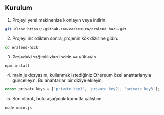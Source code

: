## Kurulum

1. Projeyi yerel makinenize klonlayın veya indirin.

```bash
git clone https://github.com/codeesura/eralend-hack.git
```

2. Projeyi indirdikten sonra, projenin kök dizinine gidin.

```bash
cd eralend-hack
```

3. Projedeki bağımlılıkları indirin ve yükleyin.

```bash
npm install
```

4. main.js dosyasını, kullanmak istediğiniz Ethereum özel anahtarlarıyla güncelleyin. Bu anahtarları bir diziye ekleyin.

```javascript
const private_keys = ['private_key1', 'private_key2', 'private_key3']; // add all your private keys here
```

5. Son olarak, botu aşağıdaki komutla çalıştırın.

```bash
node main.js
```



